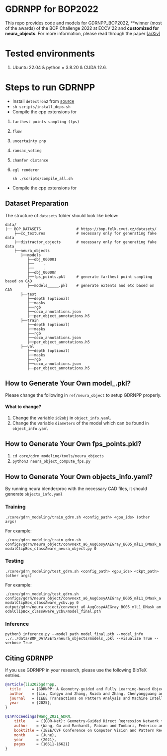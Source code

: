 # GDRNPP for BOP2022

This repo provides code and models for GDRNPP_BOP2022, **winner (most of the awards) of the BOP Challenge 2022 at ECCV'22 and <b> customized for neura_objects</b>. For more information, please read through the paper [[arXiv](https://arxiv.org/pdf/2102.12145)]

# Tested environments
<ol>
    <li> Ubuntu 22.04 & python = 3.8.20 & CUDA 12.6. </li> 
</ol>

# Steps to run GDRNPP
* Install `detectron2` from [source](https://github.com/facebookresearch/detectron2)
* `sh scripts/install_deps.sh`
* Compile the cpp extensions for 
1. `farthest points sampling (fps)`
2. `flow`
3. `uncertainty pnp`
4. `ransac_voting`
5. `chamfer distance`
6. `egl renderer`

    ```
    sh ./scripts/compile_all.sh
    ```
* Compile the cpp extensions for 

## Dataset Preparation


The structure of `datasets` folder should look like below:
```
data/
├── BOP_DATASETS                # https://bop.felk.cvut.cz/datasets/
    ├──cc_textures              # necessary only for generating fake data
    ├──distractor_objects       # necessary only for generating fake data
    ├──neura_objects
       ├──models
          ├──obj_000001         
          ├──    .
          ├──    .
          ├──obj_00000n
          ├──fps_points.pkl     # generate farthest point sampling based on CAD
          ├──models_____.pkl    # generate extents and etc based on CAD
       ├──test
          ├──depth (optional)      
          ├──masks
          ├──rgb
          ├──coco_annotations.json
          ├──per_object_annotations.h5
       ├──train
          ├──depth (optional)      
          ├──masks
          ├──rgb
          ├──coco_annotations.json
          ├──per_object_annotations.h5
       ├──val
          ├──depth (optional)      
          ├──masks
          ├──rgb
          ├──coco_annotations.json
          ├──per_object_annotations.h5
```


## How to Generate Your Own model_.pkl?
Please change the following in `ref/neura_object` to setup GDRNPP properly.

#### What to change?
1. Change the variable `id2obj` in `object_info.yaml`.
2. Change the variable `diameters` of the model which can be found in `object_info.yaml`

## How to Generate Your Own fps_points.pkl?
1. `cd core/gdrn_modeling/tools/neura_objects`
2. `python3 neura_object_compute_fps.py`
## How to Generate Your Own objects_info.yaml?
By running neura blenderproc with the necessary CAD files, it should generate `objects_info.yaml`

### Training 

`./core/gdrn_modeling/train_gdrn.sh <config_path> <gpu_ids> (other args)`


For example:

`./core/gdrn_modeling/train_gdrn.sh configs/gdrn/neura_object/convnext_a6_AugCosyAAEGray_BG05_mlL1_DMask_amodalClipBox_classAware_neura_object.py 0`

### Testing 

`./core/gdrn_modeling/test_gdrn.sh <config_path> <gpu_ids> <ckpt_path> (other args)`

For example:

`./core/gdrn_modeling/test_gdrn.sh configs/gdrn/neura_object/convnext_a6_AugCosyAAEGray_BG05_mlL1_DMask_amodalClipBox_classAware_ycbv.py 0 output/gdrn/neura_object/convnext_a6_AugCosyAAEGray_BG05_mlL1_DMask_amodalClipBox_classAware_ycbv/model_final.pth`


### Inference
`python3 inference.py --model_path model_final.pth --model_info ../../data/BOP_DATASETS/neura_objects/models_.pkl --visualize True --verbose True`

## Citing GDRNPP

If you use GDRNPP in your research, please use the following BibTeX entries.

```BibTeX
@article{liu2025gdrnpp,
  title     = {GDRNPP: A Geometry-guided and Fully Learning-based Object Pose Estimator},
  author    = {Liu, Xingyu and Zhang, Ruida and Zhang, Chenyangguang and Wang, Gu and Tang, Jiwen and Li, Zhigang and Ji, Xiangyang},
  journal   = {IEEE Transactions on Pattern Analysis and Machine Intelligence (TPAMI)},
  year      = {2025},
}

@InProceedings{Wang_2021_GDRN,
    title     = {{GDR-Net}: Geometry-Guided Direct Regression Network for Monocular 6D Object Pose Estimation},
    author    = {Wang, Gu and Manhardt, Fabian and Tombari, Federico and Ji, Xiangyang},
    booktitle = {IEEE/CVF Conference on Computer Vision and Pattern Recognition (CVPR)},
    month     = {June},
    year      = {2021},
    pages     = {16611-16621}
}
```
